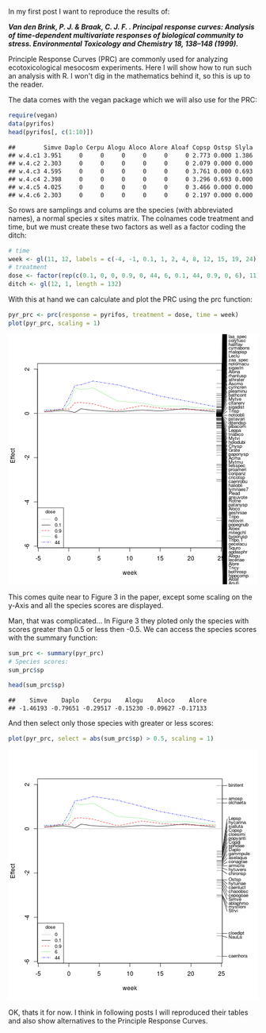 In my first post I want to reproduce the results of:

***Van den Brink, P. J. & Braak, C. J. F. . Principal response curves: Analysis of time-dependent multivariate responses of biological community to stress. Environmental Toxicology and Chemistry 18, 138–148 (1999).***


Principle Response Curves (PRC) are commonly used for analyzing ecotoxicological mesocosm experiments. 
Here I will show how to run such an analysis with R.
I won't dig in the mathematics behind it, so this is up to the reader.


The data comes with the vegan package which we will also use for the PRC:


```r
require(vegan)
data(pyrifos)
head(pyrifos[, c(1:10)])
```

```
##        Simve Daplo Cerpu Alogu Aloco Alore Aloaf Copsp Ostsp Slyla
## w.4.c1 3.951     0     0     0     0     0     0 2.773 0.000 1.386
## w.4.c2 2.303     0     0     0     0     0     0 2.079 0.000 0.000
## w.4.c3 4.595     0     0     0     0     0     0 3.761 0.000 0.693
## w.4.c4 2.398     0     0     0     0     0     0 3.296 0.693 0.000
## w.4.c5 4.025     0     0     0     0     0     0 3.466 0.000 0.000
## w.4.c6 2.303     0     0     0     0     0     0 2.197 0.000 0.000
```


So rows are samplings and colums are the species (with abbreviated names), a normal species x sites matrix.
The colnames code treatment and time, but we must create these two factors as well as a factor coding the ditch:


```r
# time
week <- gl(11, 12, labels = c(-4, -1, 0.1, 1, 2, 4, 8, 12, 15, 19, 24))
# treatment
dose <- factor(rep(c(0.1, 0, 0, 0.9, 0, 44, 6, 0.1, 44, 0.9, 0, 6), 11))
ditch <- gl(12, 1, length = 132)
```



With this at hand we can calculate and plot the PRC using the prc function:

```r
pyr_prc <- prc(response = pyrifos, treatment = dose, time = week)
plot(pyr_prc, scaling = 1)
```

![plot of chunk prc1_plot1](figure/prc1_plot1.png) 


This comes quite near to Figure 3 in the paper, except some scaling on the y-Axis and all the species scores are displayed.

Man, that was complicated...
In Figure 3 they ploted only the species with scores greater than 0.5 or less then -0.5.
We can access the species scores with the summary function:


```r
sum_prc <- summary(pyr_prc)
# Species scores:
sum_prc$sp
```


```r
head(sum_prc$sp)
```

```
##    Simve    Daplo    Cerpu    Alogu    Aloco    Alore 
## -1.46193 -0.79651 -0.29517 -0.15230 -0.09627 -0.17133
```


And then select only those species with greater or less scores:


```r
plot(pyr_prc, select = abs(sum_prc$sp) > 0.5, scaling = 1)
```

![plot of chunk prc1_plot2](figure/prc1_plot2.png) 


OK, thats it for now. I think in following posts I will reproduced their tables and also show alternatives to the Principle Response Curves.











